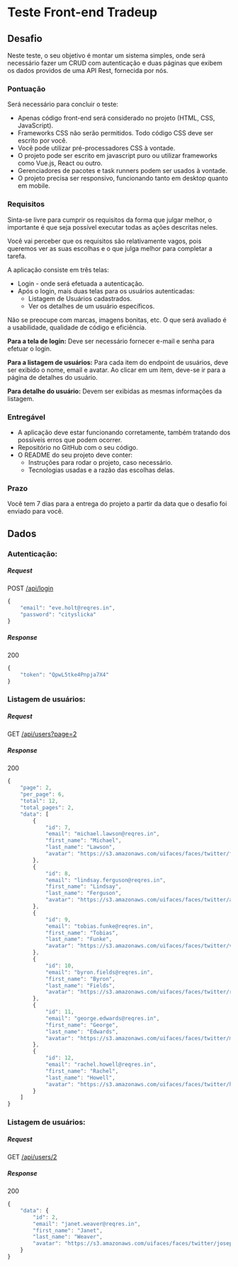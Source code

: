 # Teste Front-end Tradeup

## Desafio

Neste teste, o seu objetivo é montar um sistema simples, onde será necessário fazer um CRUD com autenticação e duas páginas que exibem os dados providos de uma API Rest, fornecida por nós.



### Pontuação

Será necessário para concluir o teste:

- Apenas código front-end será considerado no projeto (HTML, CSS, JavaScript).
- Frameworks CSS não serão permitidos. Todo código CSS deve ser escrito por você.
- Você pode utilizar pré-processadores CSS à vontade.
- O projeto pode ser escrito em javascript puro ou utilizar frameworks como Vue.js, React ou outro.
- Gerenciadores de pacotes e task runners podem ser usados à vontade.
- O projeto precisa ser responsivo, funcionando tanto em desktop quanto em mobile.


### Requisitos

Sinta-se livre para cumprir os requisitos da forma que julgar melhor, o importante é que seja possível executar todas as ações descritas neles.

Você vai perceber que os requisitos são relativamente vagos, pois queremos ver as suas escolhas e o que julga melhor para completar a tarefa.

A aplicação consiste em três telas:
  - Login - onde será efetuada a autenticação.
  - Após o login, mais duas telas para os usuários autenticadas:
    - Listagem de Usuários cadastrados.
    - Ver os detalhes de um usuário específicos.
    
Não se preocupe com marcas, imagens bonitas, etc. O que será avaliado é a usabilidade, qualidade de código e eficiência.

**Para a tela de login:**
Deve ser necessário fornecer e-mail e senha para efetuar o login.

**Para a listagem de usuários:**
Para cada item do endpoint de usuários, deve ser exibido o nome, email e avatar. Ao clicar em um item, deve-se ir para a página de detalhes do usuário.

**Para detalhe do usuário:**
Devem ser exibidas as mesmas informações da listagem.

### Entregável
- A aplicação deve estar funcionando corretamente, também tratando dos possíveis erros que podem ocorrer.
- Repositório no GitHub com o seu código.
- O README do seu projeto deve conter:
  - Instruções para rodar o projeto, caso necessário.
  - Tecnologias usadas e a razão das escolhas delas.

### Prazo

Você tem 7 dias para a entrega do projeto a partir da data que o desafio foi enviado para você.

## Dados

### Autenticação:

##### Request

POST [/api/login](https://reqres.in/api/login)

```js
{
    "email": "eve.holt@reqres.in",
    "password": "cityslicka"
}
```

##### Response

200

```js
{
    "token": "QpwL5tke4Pnpja7X4"
}
```

### Listagem de usuários:

##### Request

GET [/api/users?page=2](https://reqres.in/api/users?page=2)

##### Response

200

```js
{
    "page": 2,
    "per_page": 6,
    "total": 12,
    "total_pages": 2,
    "data": [
        {
            "id": 7,
            "email": "michael.lawson@reqres.in",
            "first_name": "Michael",
            "last_name": "Lawson",
            "avatar": "https://s3.amazonaws.com/uifaces/faces/twitter/follettkyle/128.jpg"
        },
        {
            "id": 8,
            "email": "lindsay.ferguson@reqres.in",
            "first_name": "Lindsay",
            "last_name": "Ferguson",
            "avatar": "https://s3.amazonaws.com/uifaces/faces/twitter/araa3185/128.jpg"
        },
        {
            "id": 9,
            "email": "tobias.funke@reqres.in",
            "first_name": "Tobias",
            "last_name": "Funke",
            "avatar": "https://s3.amazonaws.com/uifaces/faces/twitter/vivekprvr/128.jpg"
        },
        {
            "id": 10,
            "email": "byron.fields@reqres.in",
            "first_name": "Byron",
            "last_name": "Fields",
            "avatar": "https://s3.amazonaws.com/uifaces/faces/twitter/russoedu/128.jpg"
        },
        {
            "id": 11,
            "email": "george.edwards@reqres.in",
            "first_name": "George",
            "last_name": "Edwards",
            "avatar": "https://s3.amazonaws.com/uifaces/faces/twitter/mrmoiree/128.jpg"
        },
        {
            "id": 12,
            "email": "rachel.howell@reqres.in",
            "first_name": "Rachel",
            "last_name": "Howell",
            "avatar": "https://s3.amazonaws.com/uifaces/faces/twitter/hebertialmeida/128.jpg"
        }
    ]
}
```

### Listagem de usuários:

##### Request

GET [/api/users/2](https://reqres.in/api/users/2)

##### Response

200

```js
{
    "data": {
        "id": 2,
        "email": "janet.weaver@reqres.in",
        "first_name": "Janet",
        "last_name": "Weaver",
        "avatar": "https://s3.amazonaws.com/uifaces/faces/twitter/josephstein/128.jpg"
    }
}
```

